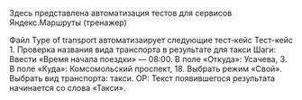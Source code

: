 Здесь представлена автоматизация тестов для сервисов Яндекс.Маршруты (тренажер)

Файл Type of transport автоматизаирует следующие тест-кейс
Тест-кейс 1. Проверка названия вида транспорта в результате для такси
Шаги:
Ввести «Время начала поездки» — 08:00.
В поле «Откуда»: Усачева, 3.
В поле «Куда»: Комсомольский проспект, 18.
Выбрать режим «Свой».
Выбрать вид транспорта: такси.
ОР: Текст появившегося результата начинается со слова «Такси».
